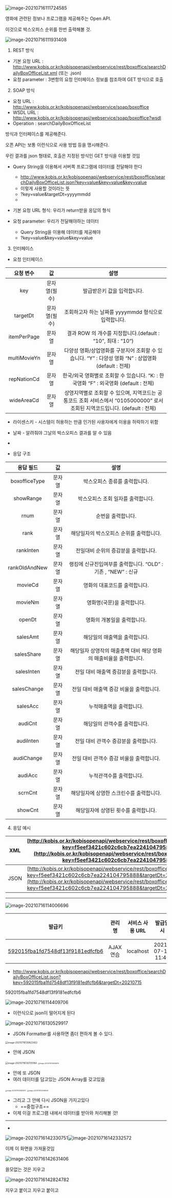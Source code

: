 ![image-20210716111724585](C:\Users\redpe\AppData\Roaming\Typora\typora-user-images\image-20210716111724585.png)

영화에 관련된 정보나 프로그램을 제공해주는 Open API.

이것으로 박스오피스 순위를 한번 출력해볼 것.



![image-20210716111931408](C:\Users\redpe\AppData\Roaming\Typora\typora-user-images\image-20210716111931408.png)

1. REST 방식

- 기본 요청 URL : http://www.kobis.or.kr/kobisopenapi/webservice/rest/boxoffice/searchDailyBoxOfficeList.xml (또는 .json)
- 요청 parameter : 3번항의 요청 인터페이스 정보를 참조하여 GET 방식으로 호출

2. SOAP 방식

- 요청 URL : http://www.kobis.or.kr/kobisopenapi/webservice/soap/boxoffice
- WSDL URL : http://www.kobis.or.kr/kobisopenapi/webservice/soap/boxoffice?wsdl
- Operation : searchDailyBoxOfficeList



방식과 인터페이스를 제공해준다.

오픈 API는 보통 이런식으로 사용 방법 등을 명시해준다.

우린 결과를 json 형태로, 호출은 지정된 방식인 GET 방식을 이용할 것임

- Query String을 이용해서 서버쪽 프로그램에 데이터를 전달해야 한다
  - http://www.kobis.or.kr/kobisopenapi/webservice/rest/boxoffice/searchDailyBoxOfficeList.json?key=value&key=value&key=value
  - 이렇게 사용할 것이라는 뜻
  - ?key=value&targetDt=yyyymmdd
  - 



- 기본 요청 URL 형식: 우리가 return받을 응답의 형식
- 요청 parameter: 우리가 전달해야하는 데이터
  - Query String을 이용해 데이터를 제공해야
  - ?key=value&key=value&key=value



3. 인터페이스

- 요청 인터페이스

|  요청 변수   |      값      |                             설명                             |
| :----------: | :----------: | :----------------------------------------------------------: |
|     key      | 문자열(필수) |                 발급받은키 값을 입력합니다.                  |
|   targetDt   | 문자열(필수) |     조회하고자 하는 날짜를 yyyymmdd 형식으로 입력합니다.     |
| itemPerPage  |    문자열    | 결과 ROW 의 개수를 지정합니다.(default : “10”, 최대 : “10“)  |
| multiMovieYn |    문자열    | 다양성 영화/상업영화를 구분지어 조회할 수 있습니다. “Y” : 다양성 영화 “N” : 상업영화 (default : 전체) |
| repNationCd  |    문자열    | 한국/외국 영화별로 조회할 수 있습니다. “K: : 한국영화 “F” : 외국영화 (default : 전체) |
|  wideAreaCd  |    문자열    | 상영지역별로 조회할 수 있으며, 지역코드는 공통코드 조회 서비스에서 “0105000000” 로서 조회된 지역코드입니다. (default : 전체) |

- 라이센스키 - 시스템이 허용하는 만큼 인가된 사용자에게 이용을 허락하기 위함
- 날짜 - 알려줘야 그날의 박스오피스 결과를 알 수 있음
- 



- 응답 구조

|   응답 필드   |   값   |                             설명                             |
| :-----------: | :----: | :----------------------------------------------------------: |
| boxofficeType | 문자열 |                박스오피스 종류를 출력합니다.                 |
|   showRange   | 문자열 |              박스오피스 조회 일자를 출력합니다.              |
|     rnum      | 문자열 |                      순번을 출력합니다.                      |
|     rank      | 문자열 |           해당일자의 박스오피스 순위를 출력합니다.           |
|   rankInten   | 문자열 |             전일대비 순위의 증감분을 출력합니다.             |
| rankOldAndNew | 문자열 | 랭킹에 신규진입여부를 출력합니다. “OLD” : 기존 , “NEW” : 신규 |
|    movieCd    | 문자열 |                영화의 대표코드를 출력합니다.                 |
|    movieNm    | 문자열 |                  영화명(국문)을 출력합니다.                  |
|    openDt     | 문자열 |                 영화의 개봉일을 출력합니다.                  |
|   salesAmt    | 문자열 |                해당일의 매출액을 출력합니다.                 |
|  salesShare   | 문자열 | 해당일자 상영작의 매출총액 대비 해당 영화의 매출비율을 출력합니다. |
|  salesInten   | 문자열 |            전일 대비 매출액 증감분을 출력합니다.             |
|  salesChange  | 문자열 |           전일 대비 매출액 증감 비율을 출력합니다.           |
|   salesAcc    | 문자열 |                   누적매출액을 출력합니다.                   |
|    audiCnt    | 문자열 |                해당일의 관객수를 출력합니다.                 |
|   audiInten   | 문자열 |            전일 대비 관객수 증감분을 출력합니다.             |
|  audiChange   | 문자열 |           전일 대비 관객수 증감 비율을 출력합니다.           |
|    audiAcc    | 문자열 |                   누적관객수를 출력합니다.                   |
|    scrnCnt    | 문자열 |           해당일자에 상영한 스크린수를 출력합니다.           |
|    showCnt    | 문자열 |             해당일자에 상영된 횟수를 출력합니다.             |



4. 응답 예시

| XML  | [http://kobis.or.kr/kobisopenapi/webservice/rest/boxoffice/searchDailyBoxOfficeList.**xml**?key=f5eef3421c602c6cb7ea224104795888&targetDt=20120101](http://kobis.or.kr/kobisopenapi/webservice/rest/boxoffice/searchDailyBoxOfficeList.xml?key=f5eef3421c602c6cb7ea224104795888&targetDt=20120101) |
| :--: | ------------------------------------------------------------ |
| JSON | [http://kobis.or.kr/kobisopenapi/webservice/rest/boxoffice/searchDailyBoxOfficeList.**json**?key=f5eef3421c602c6cb7ea224104795888&targetDt=20120101](http://kobis.or.kr/kobisopenapi/webservice/rest/boxoffice/searchDailyBoxOfficeList.json?key=f5eef3421c602c6cb7ea224104795888&targetDt=20120101) |





---

![image-20210716114006696](C:\Users\redpe\AppData\Roaming\Typora\typora-user-images\image-20210716114006696.png)





|                            발급키                            |  관리명   | 서비스 사용 URL |     발급일시     | 사용제한  |                           키 삭제                            |                             차트                             |
| :----------------------------------------------------------: | :-------: | :-------------: | :--------------: | :-------: | :----------------------------------------------------------: | :----------------------------------------------------------: |
| [592015fba1fd7548df13f9181edfcfb6](http://www.kobis.or.kr/kobisopenapi/homepg/apikey/ckUser/saveApikeyForm.do?apiKey=592015fba1fd7548df13f9181edfcfb6) | AJAX 연습 |    localhost    | 2021-07-16 11:40 | 일 3000회 | [![삭제](http://www.kobis.or.kr/kobisopenapi/web/images/common/btn_chart_delete.png)](http://www.kobis.or.kr/kobisopenapi/homepg/apikey/ckUser/findApikeyList.do#;) | [![챠트](http://www.kobis.or.kr/kobisopenapi/web/images/common/btn_chart_off.png)](http://www.kobis.or.kr/kobisopenapi/homepg/apikey/ckUser/findApikeyList.do#;) |



- http://www.kobis.or.kr/kobisopenapi/webservice/rest/boxoffice/searchDailyBoxOfficeList.json?key=592015fba1fd7548df13f9181edfcfb6&targetDt=20210715

592015fba1fd7548df13f9181edfcfb6



![image-20210716114409706](C:\Users\redpe\AppData\Roaming\Typora\typora-user-images\image-20210716114409706.png)

- 이런식으로 json이 떨어지게 된다



![image-20210716130529917](C:\Users\redpe\AppData\Roaming\Typora\typora-user-images\image-20210716130529917.png)

- JSON Formatter를 사용하면 좀더 편하게 볼 수 있다.



<img src="C:\Users\redpe\AppData\Roaming\Typora\typora-user-images\image-20210716130622402.png" alt="image-20210716130622402" style="zoom:50%;" />

- 안에 JSON

<img src="C:\Users\redpe\AppData\Roaming\Typora\typora-user-images\image-20210716130705164.png" alt="image-20210716130705164" style="zoom: 50%;" />

<img src="C:\Users\redpe\AppData\Roaming\Typora\typora-user-images\image-20210716130838974.png" alt="image-20210716130838974" style="zoom: 33%;" />

- 안에 또 JSON
- 여러 데이터를 담고있는 JSON Array를 갖고있음

<img src="C:\Users\redpe\AppData\Roaming\Typora\typora-user-images\image-20210716130921875.png" alt="image-20210716130921875" style="zoom: 33%;" />

<img src="C:\Users\redpe\AppData\Roaming\Typora\typora-user-images\image-20210716130748049.png" alt="image-20210716130748049" style="zoom: 33%;" />

- 그리고 그 안에 다시 JSON을 가지고있다
  - ==중첩구조==
- 이제 이걸 프로그램 내에서 데이터를 받아와 처리해볼 것!

---



- 





![image-20210716142330751](C:\Users\redpe\AppData\Roaming\Typora\typora-user-images\image-20210716142330751.png)![image-20210716142332572](C:\Users\redpe\AppData\Roaming\Typora\typora-user-images\image-20210716142332572.png)

이제 이 화면을 가져올것임

![image-20210716142631406](C:\Users\redpe\AppData\Roaming\Typora\typora-user-images\image-20210716142631406.png)

쓸모없는 것은 지우고

![image-20210716142824782](C:\Users\redpe\AppData\Roaming\Typora\typora-user-images\image-20210716142824782.png)

지우고 붙이고 지우고 붙이고

